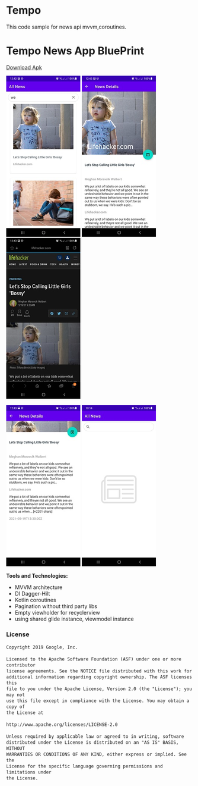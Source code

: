 # Tempo
This code sample for news api mvvm,coroutines.

# Tempo News App BluePrint
[Download Apk](https://drive.google.com/file/d/1CpWrgqBPqpTfhSkM-iTSv9vkY1AX-aDU/view?usp=sharing)


<p float="left">
   <img src="https://github.com/mohamedagamy/Tempo/blob/master/app/src/main/assets/tempo_news_list1.jpg"/>
   <img src="https://github.com/mohamedagamy/Tempo/blob/master/app/src/main/assets/tempo_details_expand.jpg" /> 
    <img src="https://github.com/mohamedagamy/Tempo/blob/master/app/src/main/assets/tempo_browser.jpg"/>
</p>
<p float="left">
  <img src="https://github.com/mohamedagamy/Tempo/blob/master/app/src/main/assets/tempo_details.jpg"/>
  <img src="https://github.com/mohamedagamy/Tempo/blob/master/app/src/main/assets/tempo_placeholder.jpg"/>
</p>

**Tools and Technologies:**
- MVVM architecture
- DI Dagger-Hilt
- Kotlin coroutines 
- Pagination without third party libs
- Empty viewholder for recyclerview 
- using shared glide instance, viewmodel instance



### License


```
Copyright 2019 Google, Inc.

Licensed to the Apache Software Foundation (ASF) under one or more contributor
license agreements. See the NOTICE file distributed with this work for
additional information regarding copyright ownership. The ASF licenses this
file to you under the Apache License, Version 2.0 (the "License"); you may not
use this file except in compliance with the License. You may obtain a copy of
the License at

http://www.apache.org/licenses/LICENSE-2.0

Unless required by applicable law or agreed to in writing, software
distributed under the License is distributed on an "AS IS" BASIS, WITHOUT
WARRANTIES OR CONDITIONS OF ANY KIND, either express or implied. See the
License for the specific language governing permissions and limitations under
the License.
```
